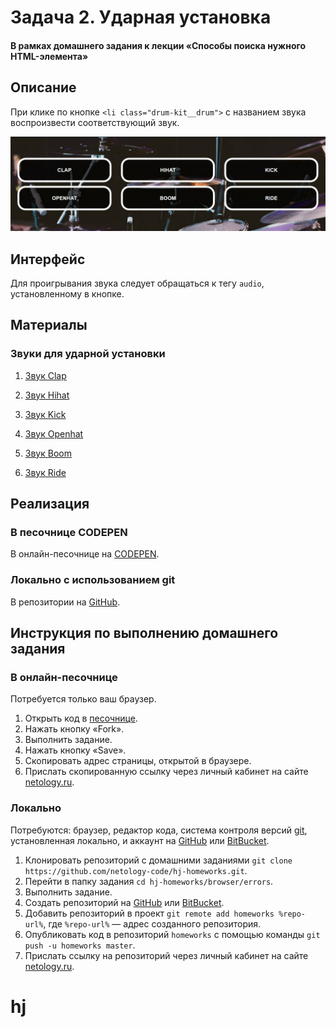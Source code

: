 # Задача 2. Ударная установка

#### В рамках домашнего задания к лекции «Способы поиска нужного HTML-элемента»

## Описание

При клике по кнопке `<li class="drum-kit__drum">` с названием звука воспроизвести соответствующий звук.

![Ударная установка](./res/drum-machine.png)

## Интерфейс

Для проигрывания звука следует обращаться к тегу `audio`, установленному в кнопке.

## Материалы

### Звуки для ударной установки

1. [Звук Clap](https://netology-code.github.io/hj-homeworks/html-element-collection/drum-machine/wav/clap.wav)

2. [Звук Hihat](https://netology-code.github.io/hj-homeworks/html-element-collection/drum-machine/wav/hihat.wav)  

3. [Звук Kick](https://netology-code.github.io/hj-homeworks/html-element-collection/drum-machine/wav/kick.wav)

4. [Звук Openhat](https://netology-code.github.io/hj-homeworks/html-element-collection/drum-machine/wav/openhat.wav)

5. [Звук Boom](https://netology-code.github.io/hj-homeworks/html-element-collection/drum-machine/wav/boom.wav)

6. [Звук Ride](https://netology-code.github.io/hj-homeworks/html-element-collection/drum-machine/wav/ride.wav)

## Реализация

### В песочнице CODEPEN

В онлайн-песочнице на [CODEPEN](https://codepen.io/Netology/pen/xpJzGb).

### Локально с использованием git

В репозитории на [GitHub](https://github.com/netology-code/hj-homeworks/tree/master/html-element-collection/drum-machine).

## Инструкция по выполнению домашнего задания

### В онлайн-песочнице

Потребуется только ваш браузер.

1. Открыть код в [песочнице](https://codepen.io/Netology/pen/xpJzGb).
2. Нажать кнопку «Fork».
3. Выполнить задание.
4. Нажать кнопку «Save».
5. Скопировать адрес страницы, открытой в браузере.
6. Прислать скопированную ссылку через личный кабинет на сайте [netology.ru](http://netology.ru/).    

### Локально

Потребуются: браузер, редактор кода, система контроля версий [git](https://git-scm.com), установленная локально, и аккаунт на [GitHub](https://github.com/) или [BitBucket](https://bitbucket.org/).

1. Клонировать репозиторий с домашними заданиями `git clone https://github.com/netology-code/hj-homeworks.git`.
2. Перейти в папку задания `cd hj-homeworks/browser/errors`.
3. Выполнить задание.
4. Создать репозиторий на [GitHub](https://github.com/) или [BitBucket](https://bitbucket.org/).
5. Добавить репозиторий в проект `git remote add homeworks %repo-url%`, где `%repo-url%` — адрес созданного репозитория.
6. Опубликовать код в репозиторий `homeworks` с помощью команды `git push -u homeworks master`.
7. Прислать ссылку на репозиторий через личный кабинет на сайте [netology.ru](http://netology.ru/).
# hj
